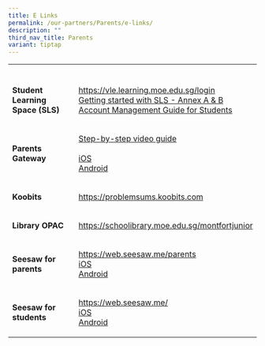 ```yaml
---
title: E Links
permalink: /our-partners/Parents/e-links/
description: ""
third_nav_title: Parents
variant: tiptap
---
```

<table>
<tbody>
<tr>
<th rowspan="1" colspan="1">
<p></p>
</th>
<th rowspan="1" colspan="1">
<p></p>
</th>
</tr>
<tr>
<td rowspan="1" colspan="1">
<p><strong>Student Learning Space (SLS)</strong>
</p>
</td>
<td rowspan="1" colspan="1">
<p><a href="https://vle.learning.moe.edu.sg/login" rel="noopener noreferrer nofollow" target="_blank">https://vle.learning.moe.edu.sg/login</a> 
<br><a href="/files/Getting%20started%20with%20SLS%20-%20Annex%20A%20and%20Annex%20B.pdf" rel="noopener noreferrer nofollow" target="_blank">Getting started with SLS - Annex A &amp; B</a> 
<br><a href="/files/SLS%20Account%20Management%20-%20Guide%20for%20Students.pdf" rel="noopener noreferrer nofollow" target="_blank">Account Management Guide for Students</a>
</p>
</td>
</tr>
<tr>
<td rowspan="1" colspan="1">
<p><strong>Parents Gateway</strong>
</p>
</td>
<td rowspan="1" colspan="1">
<p><a href="https://www.youtube.com/watch?v=tW9jwyuovOo&amp;feature=youtu.be" rel="noopener noreferrer nofollow" target="_blank">Step-by-step video guide</a> 
<br>
<br><a href="https://itunes.apple.com/sg/app/parents-gateway/id1267198708" rel="noopener noreferrer nofollow" target="_blank">iOS</a> 
<br><a href="https://play.google.com/store/apps/details?id=com.moe.pgp" rel="noopener noreferrer nofollow" target="_blank">Android</a>
</p>
</td>
</tr>
<tr>
<td rowspan="1" colspan="1">
<p><strong>Koobits</strong>
</p>
</td>
<td rowspan="1" colspan="1">
<p><a href="https://problemsums.koobits.com/" rel="noopener noreferrer nofollow" target="_blank">https://problemsums.koobits.com</a>
</p>
</td>
</tr>
<tr>
<td rowspan="1" colspan="1">
<p><strong>Library OPAC</strong>
</p>
</td>
<td rowspan="1" colspan="1">
<p><a href="https://schoolibrary.moe.edu.sg/montfortjunior" rel="noopener noreferrer nofollow" target="_blank">https://schoolibrary.moe.edu.sg/montfortjunior</a>
</p>
</td>
</tr>
<tr>
<td rowspan="1" colspan="1">
<p><strong>Seesaw for parents</strong>
</p>
</td>
<td rowspan="1" colspan="1">
<p><a href="https://help.seesaw.me/hc/en-us/articles/206514655-Getting-started-with-Seesaw-for-families" rel="noopener noreferrer nofollow" target="_blank">https://web.seesaw.me/parents</a> 
<br><a href="https://apps.apple.com/us/app/seesaw-parent-access/id930565469" rel="noopener noreferrer nofollow" target="_blank">iOS</a> 
<br><a href="https://play.google.com/store/apps/details?id=seesaw.shadowpuppet.co.seesaw&amp;hl=en" rel="noopener noreferrer nofollow" target="_blank">Android</a>
</p>
</td>
</tr>
<tr>
<td rowspan="1" colspan="1">
<p><strong>Seesaw for students</strong>
</p>
</td>
<td rowspan="1" colspan="1">
<p><a href="https://app.seesaw.me/#/student/login" rel="noopener noreferrer nofollow" target="_blank">https://web.seesaw.me/</a> 
<br><a href="https://apps.apple.com/us/app/seesaw-multimedia-journal/id930565184?ls=1" rel="noopener noreferrer nofollow" target="_blank">iOS</a> 
<br><a href="https://play.google.com/store/apps/details?hl=en&amp;id=seesaw.shadowpuppet.co.classroom" rel="noopener noreferrer nofollow" target="_blank">Android</a>
</p>
</td>
</tr>
</tbody>
</table>
<p></p>